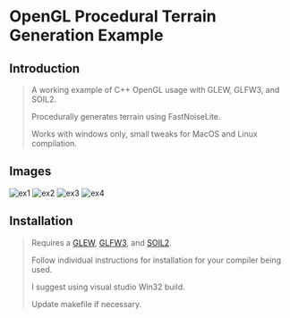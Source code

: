 # OpenGL Procedural Terrain Generation Example

## Introduction

> A working example of C++ OpenGL usage with GLEW, GLFW3, and SOIL2. 
> 
> Procedurally generates terrain using FastNoiseLite.
> 
> Works with windows only, small tweaks for MacOS and Linux compilation.

## Images
![ex1](https://github.com/knaxelbaby/opengl_procedural_example/blob/master/res/examples/Desktop%20Screenshot%202021.03.13%20-%2014.31.41.80.png)
![ex2](https://github.com/knaxelbaby/opengl_procedural_example/blob/master/res/examples/Desktop%20Screenshot%202021.03.13%20-%2014.31.50.46.png)
![ex3](https://github.com/knaxelbaby/opengl_procedural_example/blob/master/res/examples/Desktop%20Screenshot%202021.03.13%20-%2014.31.58.19.png)
![ex4](https://github.com/knaxelbaby/opengl_procedural_example/blob/master/res/examples/Desktop%20Screenshot%202021.03.13%20-%2014.32.24.10.png)
## Installation

> Requires a [GLEW](http://glew.sourceforge.net/), [GLFW3](https://www.glfw.org/), and [SOIL2](https://github.com/SpartanJ/SOIL2).
> 
> Follow individual instructions for installation for your compiler being used.
> 
> I suggest using visual studio Win32 build.
> 
> Update makefile if necessary.

